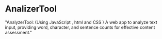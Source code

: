 # AnalizerTool
"AnalyzerTool:  (Using JavaScript , html and CSS ) A web app to analyze text input, providing word, character, and sentence counts for effective content assessment."
